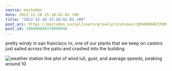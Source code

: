 ```yaml
---
source: mastodon
date: 2022-12-10 15:18:42.01 +00
title: "2022-12-10 15:18:42.01 +00"
post_uri: https://mastodon.social/users/gravely/statuses/109490046370999848
post_id: 109490046370999848
---
```

pretty windy in san francisco rn, one of our plants that we keep on casters just sailed across the patio and crashed into the building


![weather station line plot of wind lull, gust, and average speeds, peaking around 10](/images/109490036281081623.png)

